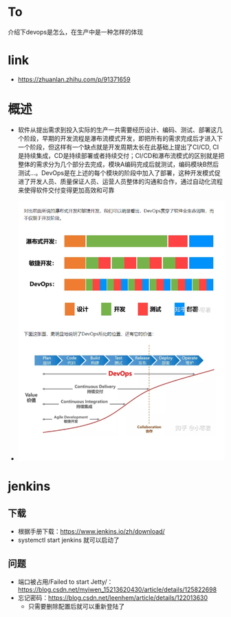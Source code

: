 # To
介绍下devops是怎么，在生产中是一种怎样的体现

# link
- https://zhuanlan.zhihu.com/p/91371659

# 概述
- 软件从提出需求到投入实际的生产一共需要经历设计、编码、测试、部署这几个阶段，早期的开发流程是瀑布流模式开发，即把所有的需求完成后才进入下一个阶段，但这样有一个缺点就是开发周期太长在此基础上提出了CI/CD, CI是持续集成，CD是持续部署或者持续交付；CI/CD和瀑布流模式的区别就是把整体的需求分为几个部分去完成，模块A编码完成后就测试，编码模块B然后测试...。DevOps是在上述的每个模块的阶段中加入了部署，这种开发模式促进了开发人员、质量保证人员、运营人员整体的沟通和合作，通过自动化流程来使得软件交付变得更加高效和可靠

- ![](../imgs/devops-01.png)

# jenkins
## 下载
- 根据手册下载：https://www.jenkins.io/zh/download/
- systemctl start jenkins 就可以启动了

## 问题
- 端口被占用/Failed to start Jetty/：https://blog.csdn.net/myiwen_15213620430/article/details/125822698
- 忘记密码：https://blog.csdn.net/leenhem/article/details/122013630
    - 只需要删除配置后就可以重新登陆了